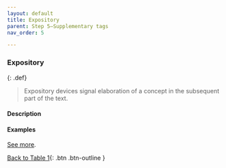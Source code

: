 ```yaml
---
layout: default
title: Expository
parent: Step 5–Supplementary tags
nav_order: 5

---
```


### Expository

{: .def}
> Expository devices signal elaboration of a concept in the subsequent part of the text. 

#### Description


#### Examples


[See more](6_Part5_summary.md#monogloss-should-be-used-when-justify-and-citation-is-the-only-other-moves).


[Back to Table 1](index.md#table-1-categories-of-engagement-moves){: .btn .btn-outline }